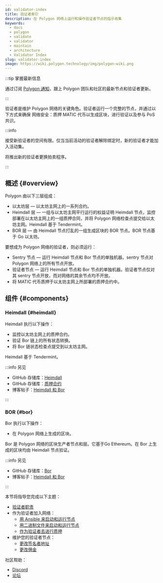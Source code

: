 ```yaml
---
id: validator-index
title: 验证者索引
description: 在 Polygon 网络上运行和操作验证者节点的指示收集
keywords:
  - docs
  - polygon
  - validate
  - validator
  - maintain
  - architecture
  - Validator Index
slug: validator-index
image: https://wiki.polygon.technology/img/polygon-wiki.png
---
```


:::tip 掌握最新信息

通过订阅 [Polygon 通知](https://polygon.technology/notifications/)，跟上 Polygon 团队和社区的最新节点和验证者更新。

:::

验证者是维护 Polygon 网络的关键角色。验证者运行一个完整的节点，并通过以下方式来确保
网络安全：质押 MATIC 代币以生成区块，进行验证以及参与 PoS 共识。

:::info

接受新验证者的空间有限。仅当当前活动的验证者解除绑定时，新的验证者才能加入活动集。

将推出新的验证者更换拍卖程序。

:::

## 概述 {#overview}

Polygon 由以下三层组成：

* 以太坊层 — 以太坊主网上的一系列合约。
* Heimdall 层 — 一组与以太坊主网平行运行的权益证明 Heimdall 节点，监控部署在以太坊主网上的一组质押合同，并将 Polygon 网络检查点提交给以太坊主网。Heimdall 基于 Tendermint。
* BOR 层 — 由 Heimdall 节点打乱的一组生成区块的 BOR 节点。BOR 节点基于 Go 以太坊。

要想成为 Polygon 网络的验证者，则必须运行：

* Sentry 节点 — 运行 Heimdall 节点和 Bor 节点的单独机器。sentry 节点对 Polygon 网络上的所有节点开放。
* 验证者节点 — 运行 Heimdall 节点和 Bor 节点的单独机器。验证者节点仅对其 sentry 节点开放，而对网络的其余节点均不开放。
* 将 MATIC 代币质押于以太坊主网上所部署的质押合约中。

## 组件 {#components}

### Heimdall {#heimdall}

Heimdall 执行以下操作：

* 监控以太坊主网上的质押合约。
* 验证 Bor 链上的所有状态转换。
* 将 Bor 链状态检查点提交到以太坊主网。

Heimdall 基于 Tendermint。

:::info 另见

* GitHub 存储库：[Heimdall](https://github.com/maticnetwork/heimdall)
* GitHub 存储库：[质押合约](https://github.com/maticnetwork/contracts/tree/master/contracts/staking)
* 博客帖子：[Heimdall 和 Bor](https://blog.polygon.technology/heimdall-and-bor/)

:::

### BOR {#bor}

Bor 执行以下操作：

* 在 Polygon 网络上生成的区块。

Bor 是 Polygon 网络的区块生产者节点和层。它基于Go Ethereum。在 Bor 上生成的区块均由 Heimdall 节点验证。

:::info 另见

* GitHub 存储库：[Bor](https://github.com/maticnetwork/bor)
* 博客帖子：[Heimdall 和 Bor](https://blog.polygon.technology/heimdall-and-bor/)

:::

本节将指导您完成以下主题：

* [验证者职责](validator-responsibilities.md)
* 作为验证者加入网络：
  * [用 Ansible 来启动和运行节点](run-validator-ansible.md)
  * [用二进制文件来启动和运行节点](run-validator-binaries.md)
  * [作为验证者去进行质押](validator-staking-operations.md)
* 维护您的验证者节点：
  * [更改签名者地址](change-signer-address.md)
  * [更改佣金](validator-commission-operations.md)

社区帮助：

* [Discord](https://discord.com/invite/0xPolygon)
* [论坛](https://forum.polygon.technology/)
